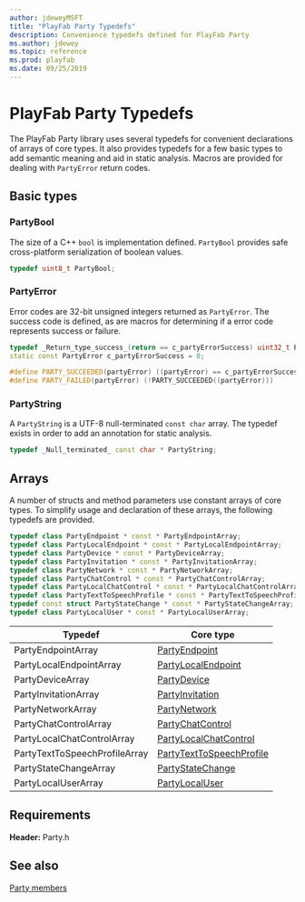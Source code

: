 ```yaml
---
author: jdeweyMSFT
title: "PlayFab Party Typedefs"
description: Convenience typedefs defined for PlayFab Party
ms.author: jdewey
ms.topic: reference
ms.prod: playfab
ms.date: 09/25/2019
---
```


# PlayFab Party Typedefs

The PlayFab Party library uses several typedefs for convenient declarations of arrays of core types. It also provides typedefs for a few basic types to add semantic meaning and aid in static analysis. Macros are  provided for dealing with `PartyError` return codes.

## Basic types

### PartyBool
The size of a C++ `bool` is implementation defined. `PartyBool` provides safe cross-platform serialization of boolean values.
```cpp
typedef uint8_t PartyBool;
```

### PartyError
Error codes are 32-bit unsigned integers returned as `PartyError`. The success code is defined, as are macros for determining if a error code represents success or failure.
```cpp
typedef _Return_type_success_(return == c_partyErrorSuccess) uint32_t PartyError;
static const PartyError c_partyErrorSuccess = 0;

#define PARTY_SUCCEEDED(partyError) ((partyError) == c_partyErrorSuccess)
#define PARTY_FAILED(partyError) (!PARTY_SUCCEEDED((partyError)))
```

### PartyString

A `PartyString` is a UTF-8 null-terminated `const char` array. The typedef exists in order to add an annotation for static analysis.

```cpp
typedef _Null_terminated_ const char * PartyString;
```

## Arrays

A number of structs and method parameters use constant arrays of core types. To simplify usage and declaration of these arrays, the following typedefs are provided.

```cpp
typedef class PartyEndpoint * const * PartyEndpointArray;
typedef class PartyLocalEndpoint * const * PartyLocalEndpointArray;
typedef class PartyDevice * const * PartyDeviceArray;
typedef class PartyInvitation * const * PartyInvitationArray;
typedef class PartyNetwork * const * PartyNetworkArray;
typedef class PartyChatControl * const * PartyChatControlArray;
typedef class PartyLocalChatControl * const * PartyLocalChatControlArray;
typedef class PartyTextToSpeechProfile * const * PartyTextToSpeechProfileArray;
typedef const struct PartyStateChange * const * PartyStateChangeArray;
typedef class PartyLocalUser * const * PartyLocalUserArray;
```

| Typedef | Core type |
| --- | --- |
| PartyEndpointArray | [PartyEndpoint](classes/PartyEndpoint/partyendpoint.md) |
| PartyLocalEndpointArray | [PartyLocalEndpoint](classes/PartyLocalEndpoint/partylocalendpoint.md) |
| PartyDeviceArray | [PartyDevice](classes/PartyDevice/partydevice.md) |
| PartyInvitationArray | [PartyInvitation](classes/PartyInvitation/partyinvitation.md) |
| PartyNetworkArray | [PartyNetwork](classes/PartyNetwork/partynetwork.md) |
| PartyChatControlArray | [PartyChatControl](classes/PartyChatControl/partychatcontrol.md) |
| PartyLocalChatControlArray | [PartyLocalChatControl](classes/PartyLocalChatControl/partylocalchatcontrol.md) |
| PartyTextToSpeechProfileArray | [PartyTextToSpeechProfile](classes/PartyTextToSpeechProfile/partytexttospeechprofile.md) |
| PartyStateChangeArray | [PartyStateChange](structs/partystatechange.md) |
| PartyLocalUserArray | [PartyLocalUser](classes/PartyLocalUser/partylocaluser.md) |

## Requirements

**Header:** Party.h

## See also
[Party members](party_members.md)

